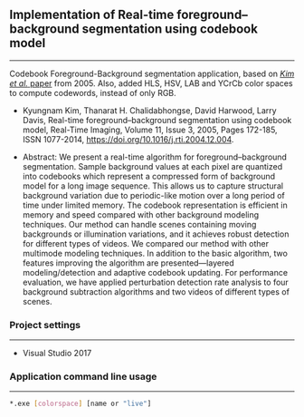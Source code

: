 ## Implementation of Real-time foreground–background segmentation using codebook model

---

Codebook Foreground-Background segmentation application, based on [*Kim et al.* paper](http://www.sciencedirect.com/science/article/pii/S1077201405000057) from 2005. Also, added HLS, HSV, LAB and YCrCb color spaces to compute codewords, instead of only RGB.

* Kyungnam Kim, Thanarat H. Chalidabhongse, David Harwood, Larry Davis, Real-time foreground–background segmentation using codebook model, Real-Time Imaging, Volume 11, Issue 3, 2005, Pages 172-185, ISSN 1077-2014, https://doi.org/10.1016/j.rti.2004.12.004.

* Abstract: We present a real-time algorithm for foreground–background segmentation. Sample background values at each pixel are quantized into codebooks which represent a compressed form of background model for a long image sequence. This allows us to capture structural background variation due to periodic-like motion over a long period of time under limited memory. The codebook representation is efficient in memory and speed compared with other background modeling techniques. Our method can handle scenes containing moving backgrounds or illumination variations, and it achieves robust detection for different types of videos. We compared our method with other multimode modeling techniques. In addition to the basic algorithm, two features improving the algorithm are presented—layered modeling/detection and adaptive codebook updating. For performance evaluation, we have applied perturbation detection rate analysis to four background subtraction algorithms and two videos of different types of scenes.

### Project settings

---

* Visual Studio 2017

### Application command line usage

---

```bash
*.exe [colorspace] [name or "live"]
```